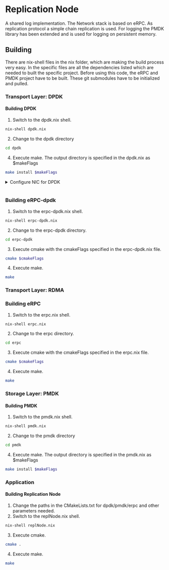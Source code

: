 # Replication Node
A shared log implementation. The Network stack is based on eRPC. 
As replication protocol a simple chain replication is used.
For logging the PMDK library has been extended and is used for logging on persistent memory.

## Building
There are nix-shell files in the nix folder, which are making the build process very easy.
In the specific files are all the dependencies listed which are needed to built the specific project.
Before using this code, the eRPC and PMDK project have to be built.
These git submodules have to be initialized and pulled.

### Transport Layer: DPDK
#### Building DPDK
1. Switch to the dpdk.nix shell.
```bash
nix-shell dpdk.nix
```
2. Change to the dpdk directory
```bash
cd dpdk
```
4. Execute make. The output directory is specified in the dpdk.nix as $makeFlags
```bash
make install $makeFlags
```
<details>
<summary>Configure NIC for DPDK</summary>
1. Build eRPC library along with the DPDK (I used v19.08-rc2 and it worked with minimal changes on the DPDK side. NOTE: eRPC is not supported for the latest DPDK versions) <br>
2. cd DPDK_PATH/usertools -- there are a bunch of scripts there. We are interested in the dpdk-devbind.py. <br>
3. python dpdk-devbind.py --status will give you the information about the available interfaces, etc. <br>
   For example, in clara:  <br>
   Network devices using kernel driver <br>
=================================== <br>
0000:00:1f.6 'Ethernet Connection (7) I219-V 15bc' if=eno1 drv=e1000e unused=igb_uio *Active* <br>
0000:02:00.0 'Ethernet Controller XL710 for 40GbE QSFP+ 1583' if=enp2s0f0 drv=i40e unused=igb_uio  <br>
0000:02:00.1 'Ethernet Controller XL710 for 40GbE QSFP+ 1583' if=enp2s0f1 drv=i40e unused=igb_uio *Active* <br>
4. You always change the 40GbE's NIC since the first one is the university NIC and we *should* not touch it.<br>
5. Among the two interfaces (enp2s0f0 and enp2s0f1) you need to find which one is UP. You can use `ip addr show`. The output on clara is:<br>
   2: enp2s0f0: <NO-CARRIER,BROADCAST,MULTICAST,UP> mtu 1500 qdisc mq state DOWN group default qlen 1000 <br>
   4: enp2s0f1: <BROADCAST,MULTICAST,UP,LOWER_UP> mtu 1500 qdisc mq state UP group default qlen 1000 <br>
   So interface enp2s0f1 is UP. Normally the the interfaces ending with 1 would be the connected ones. <br>
6. You need to bind the interface to a user space driver so the kernel will not see it. You do this by `sudo python dpdk-devbind.py --bind=igb_uio <INTERFACE>`. If the network is active as in our case that means that there is a route table for that interface so simply use `sudo python dpdk-devbind.py --force --bind=igb_uio <INTERFACE>`.<br>
7. The status is now: <br>
   Network devices using DPDK-compatible driver <br>
============================================ <br>
0000:02:00.1 'Ethernet Controller XL710 for 40GbE QSFP+ 1583' drv=igb_uio unused=i40e <br>
   Network devices using kernel driver <br>
=================================== <br>
0000:00:1f.6 'Ethernet Connection (7) I219-V 15bc' if=eno1 drv=e1000e unused=igb_uio *Active* <br>
0000:02:00.0 'Ethernet Controller XL710 for 40GbE QSFP+ 1583' if=enp2s0f0 drv=i40e unused=igb_uio <br>
8. To bind it back to the kernel driver please use the " sudo  python dpdk-devbind.py --force --bind=i40e 0000:02:00.1 ". You have to use the PCI address since the convention of the interface name is not visible (not bound in the kernel).<br>
</details>
<br>


### Building eRPC-dpdk
1. Switch to the erpc-dpdk.nix shell.
```bash
nix-shell erpc-dpdk.nix
```
2. Change to the erpc-dpdk directory.
```bash
cd erpc-dpdk
```
3. Execute cmake with the cmakeFlags specified in the erpc-dpdk.nix file.
```bash
cmake $cmakeFlags
```
4. Execute make. 
```bash
make
```

### Transport Layer: RDMA
### Building eRPC
1. Switch to the erpc.nix shell.
```bash
nix-shell erpc.nix
```
2. Change to the erpc directory.
```bash
cd erpc
```
3. Execute cmake with the cmakeFlags specified in the erpc.nix file.
```bash
cmake $cmakeFlags
```
4. Execute make. 
```bash
make
```

### Storage Layer: PMDK
#### Building PMDK
1. Switch to the pmdk.nix shell.
```bash
nix-shell pmdk.nix
```
2. Change to the pmdk directory
```bash
cd pmdk
```
4. Execute make. The output directory is specified in the pmdk.nix as $makeFlags
```bash
make install $makeFlags
```

### Application
#### Building Replication Node
1. Change the paths in the CMakeLists.txt for dpdk/pmdk/erpc and other parameters needed.
2. Switch to the replNode.nix shell.
```bash
nix-shell replNode.nix
```
3. Execute cmake.
```bash
cmake .
```
4. Execute make.
```bash
make
```
